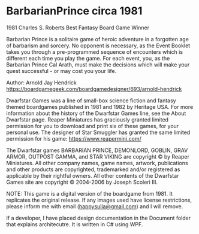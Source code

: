 # BarbarianPrince circa 1981

1981 Charles S. Roberts Best Fantasy Board Game Winner

Barbarian Prince is a solitaire game of heroic adventure in a forgotten age of barbarism and sorcery. No opponent is necessary, as the Event Booklet takes you through a pre-programmed sequence of encounters which is different each time you play the game. For each event, you, as the Barbarian Prince Cal Arath, must make the decisions which will make your quest successful - or may cost you your life.

Author: Arnold Jay Hendrick https://boardgamegeek.com/boardgamedesigner/693/arnold-hendrick

Dwarfstar Games was a line of small-box science fiction and fantasy themed boardgames published in 1981 and 1982 by Heritage USA. For more information about the history of the Dwarfstar Games line, see the About Dwarfstar page. Reaper Miniatures has graciously granted limited permission for you to download and print six of these games, for your personal use. The designer of Star Smuggler has granted the same limited permission for his game: https://www.reapermini.com/

The Dwarfstar games BARBARIAN PRINCE, DEMONLORD, GOBLIN, GRAV ARMOR, OUTPOST GAMMA, and STAR VIKING are copyright © by Reaper Miniatures.
All other company names, game names, artwork, publications and other products are copyrighted, trademarked and/or registered as applicable by their rightful owners.
All other contents of the Dwarfstar Games site are copyright © 2004-2006 by Joseph Scoleri III.

NOTE: This game is a digital version of the boardgame from 1981. It replicates the original release. If any images used have license restrictions, please inform me with email (happysulla@gmail.com) and I will remove.

If a developer, I have placed design documentation in the Document folder that explains architecutre. It is written in C# using WPF. 

